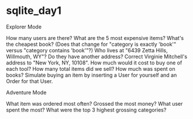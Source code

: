 # sqlite_day1

Explorer Mode

How many users are there?
What are the 5 most expensive items?
What's the cheapest book? (Does that change for "category is exactly 'book'" versus "category contains 'book'"?)
Who lives at "6439 Zetta Hills, Willmouth, WY"? Do they have another address?
Correct Virginie Mitchell's address to "New York, NY, 10108".
How much would it cost to buy one of each tool?
How many total items did we sell?
How much was spent on books?
Simulate buying an item by inserting a User for yourself and an Order for that User.


Adventure Mode

What item was ordered most often? Grossed the most money?
What user spent the most?
What were the top 3 highest grossing categories?
